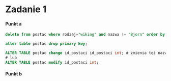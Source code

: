 # Zadanie 1
#### Punkt a
```sql
delete from postac where rodzaj="wiking" and nazwa != "Bjorn" order by data_ur asc limit 2;

alter table postac drop primary key;

ALTER TABLE postac change id_postaci id_postaci int; # zmienia też nazwę
# lub
ALTER TABLE postac modify id_postaci int;

```
#### Punkt b
```sql

```
